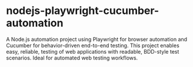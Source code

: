 # nodejs-playwright-cucumber-automation
A Node.js automation project using Playwright for browser automation and Cucumber for behavior-driven end-to-end testing. This project enables easy, reliable, testing of web applications with readable, BDD-style test scenarios. Ideal for automated web testing workflows.
